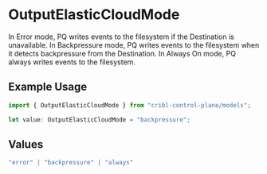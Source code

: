# OutputElasticCloudMode

In Error mode, PQ writes events to the filesystem if the Destination is unavailable. In Backpressure mode, PQ writes events to the filesystem when it detects backpressure from the Destination. In Always On mode, PQ always writes events to the filesystem.

## Example Usage

```typescript
import { OutputElasticCloudMode } from "cribl-control-plane/models";

let value: OutputElasticCloudMode = "backpressure";
```

## Values

```typescript
"error" | "backpressure" | "always"
```